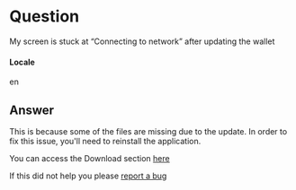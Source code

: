 # Question
My screen is stuck at “Connecting to network” after updating the wallet
#### Locale
en
## Answer
This is because some of the files are missing due to the update. In order to fix this issue, you'll need to reinstall the application.
 
You can access the Download section [here](https://daedaluswallet.io/#download)

If this did not help you please [report a bug](javascript:zE.activate())